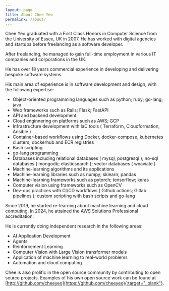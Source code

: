 ```yaml
---
layout: page
title: About Chee Yeo
permalink: /about/
---
```


<div data-iframe-width="300" data-iframe-height="300" data-share-badge-id="90284ec4-aa24-4fb9-8b43-c6f7437be1e7" data-share-badge-host="https://www.credly.com"></div><script type="text/javascript" async src="//cdn.credly.com/assets/utilities/embed.js"></script>

Chee Yeo graduated with a First Class Honors in Computer Science from the University of Essex, UK in 2007. He has worked with digital agencies and startups before freelancing as a software developer.

After freelancing, he managed to gain full-time employment in various IT companies and corporations in the UK.

He has over 18 years commercial experience in developing and delivering bespoke software systems. 

His main area of experience is in software development and design, with the following expertise:

* Object-oriented programming languages such as python; ruby; go-lang; java
* Web frameworks such as Rails; Flask; FastAPI
* API and backend development
* Cloud enginnering on platforms such as AWS; GCP
* Infrastructure development with IaC tools ( Terraform, Cloudformation, Ansible )
* Container-based workflows using Docker, docker-compose, kubernetes clusters; dockerhub and ECR registries
* Bash scripting
* go-lang programming
* Databases including relational databases ( mysql, postgresql ); no-sql databases ( mongodb; elasticsearch ); vector databases ( weaviate ) 
* Machine-learning algorithms and its applications
* Machine-learning libraries such as numpy; sklearn; pandas
* Machine-learning frameworks such as pytorch; tensorflow; keras
* Computer vision using frameworks such as OpenCV
* Dev-ops practices with CI/CD workflows ( Github actions; Gitlab pipelines ); custom scripting with bash scripts and go-lang

Since 2019, he started re-learning about machine learning and cloud computing. In 2024, he attained the AWS Solutions Professional accreditation.

He is currently doing independent research in the following areas:
* AI Application Development
* Agents
* Reinforcement Learning
* Computer Vision with Large Vision transformer models
* Application of machine learning to real-world problems
* Automation and cloud computing

Chee is also prolific in the open source community by contributing to open source projects. Examples of his own open source work can be found at [http://github.com/cheeyeo](https://github.com/cheeyeo){:target="_blank"}.